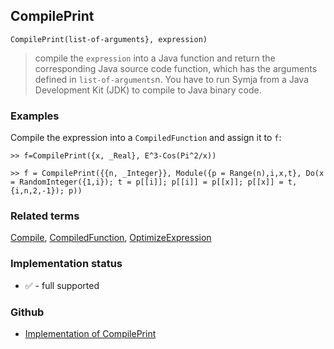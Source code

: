 ## CompilePrint

```
CompilePrint(list-of-arguments}, expression)
```

> compile the `expression` into a Java function and return the corresponding Java source code function, which has the arguments defined in `list-of-arguments`n. You have to run Symja from a Java Development Kit (JDK) to compile to Java binary code.


### Examples

Compile the expression into a `CompiledFunction` and assign it to `f`:

```
>> f=CompilePrint({x, _Real}, E^3-Cos(Pi^2/x)) 
```

```
>> f = CompilePrint({{n, _Integer}}, Module({p = Range(n),i,x,t}, Do(x = RandomInteger({1,i}); t = p[[i]]; p[[i]] = p[[x]]; p[[x]] = t,{i,n,2,-1}); p))
```

### Related terms 
[Compile](Compile.md), [CompiledFunction](CompiledFunction.md), [OptimizeExpression](OptimizeExpression.md)






### Implementation status

* &#x2705; - full supported

### Github

* [Implementation of CompilePrint](https://github.com/axkr/symja_android_library/blob/master/symja_android_library/matheclipse-core/src/main/java/org/matheclipse/core/builtin/CompilerFunctions.java#L729) 
